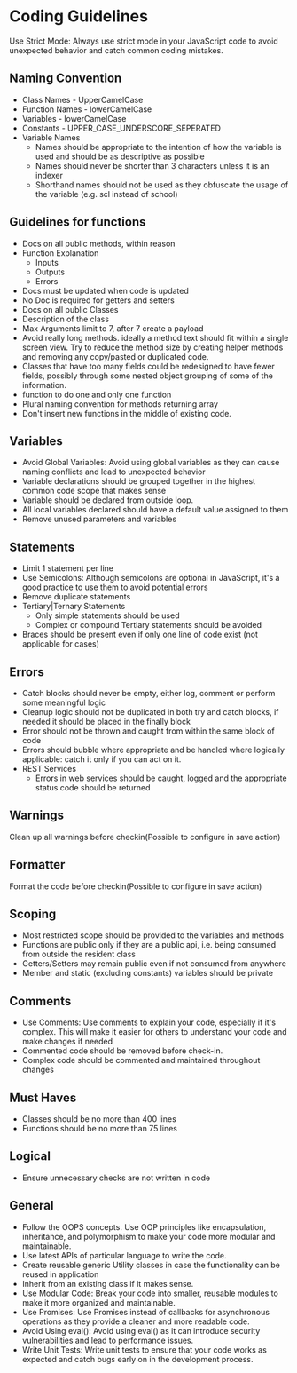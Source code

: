# Coding Guidelines

Use Strict Mode: Always use strict mode in your JavaScript code to avoid unexpected behavior and catch common coding mistakes.

## Naming Convention

- Class Names - UpperCamelCase
- Function Names - lowerCamelCase
- Variables - lowerCamelCase
- Constants - UPPER_CASE_UNDERSCORE_SEPERATED
- Variable Names
  - Names should be appropriate to the intention of how the variable is used
    and should be as descriptive as possible
  - Names should never be shorter than 3 characters unless it is an indexer
  - Shorthand names should not be used as they obfuscate the usage of the variable
    (e.g. scl instead of school)

## Guidelines for functions

- Docs on all public methods, within reason
- Function Explanation
  - Inputs
  - Outputs
  - Errors
- Docs must be updated when code is updated
- No Doc is required for getters and setters
- Docs on all public Classes
- Description of the class
- Max Arguments limit to 7, after 7 create a payload
- Avoid really long methods. ideally a method text should fit within a single screen
  view. Try to reduce the method size by creating helper methods and removing
  any copy/pasted or duplicated code.
- Classes that have too many fields could be redesigned to have fewer fields,
  possibly through some nested object grouping of some of the information.
- function to do one and only one function
- Plural naming convention for methods returning array
- Don't insert new functions in the middle of existing code.

## Variables

- Avoid Global Variables: Avoid using global variables as they can cause naming conflicts and lead to unexpected behavior
- Variable declarations should be grouped together in the highest common code
  scope that makes sense
- Variable should be declared from outside loop.
- All local variables declared should have a default value assigned to them
- Remove unused parameters and variables

## Statements

- Limit 1 statement per line
- Use Semicolons: Although semicolons are optional in JavaScript, it's a good practice to use them to avoid potential errors
- Remove duplicate statements
- Tertiary|Ternary Statements
  - Only simple statements should be used
  - Complex or compound Tertiary statements should be avoided
- Braces should be present even if only one line of code exist (not applicable for
  cases)

## Errors

- Catch blocks should never be empty, either log, comment or perform some
  meaningful logic
- Cleanup logic should not be duplicated in both try and catch blocks, if needed it
  should be placed in the finally block
- Error should not be thrown and caught from within the same block of code
- Errors should bubble where appropriate and be handled where logically
  applicable: catch it only if you can act on it.
- REST Services
  - Errors in web services should be caught, logged and the appropriate
    status code should be returned

## Warnings

Clean up all warnings before checkin(Possible to configure in save action)

## Formatter

Format the code before checkin(Possible to configure in save action)

## Scoping

- Most restricted scope should be provided to the variables and methods
- Functions are public only if they are a public api, i.e. being consumed from outside
  the resident class
- Getters/Setters may remain public even if not consumed from anywhere
- Member and static (excluding constants) variables should be private

## Comments

- Use Comments: Use comments to explain your code, especially if it's complex. This will make it easier for others to understand your code and make changes if needed
- Commented code should be removed before check-in.
- Complex code should be commented and maintained throughout changes

## Must Haves

- Classes should be no more than 400 lines
- Functions should be no more than 75 lines

## Logical

- Ensure unnecessary checks are not written in code

## General

- Follow the OOPS concepts. Use OOP principles like encapsulation, inheritance, and polymorphism to make your code more modular and maintainable.
- Use latest APIs of particular language to write the code.
- Create reusable generic Utility classes in case the functionality can be reused in
  application
- Inherit from an existing class if it makes sense.
- Use Modular Code: Break your code into smaller, reusable modules to make it more organized and maintainable.
- Use Promises: Use Promises instead of callbacks for asynchronous operations as they provide a cleaner and more readable code.
- Avoid Using eval(): Avoid using eval() as it can introduce security vulnerabilities and lead to performance issues.
- Write Unit Tests: Write unit tests to ensure that your code works as expected and catch bugs early on in the development process.
